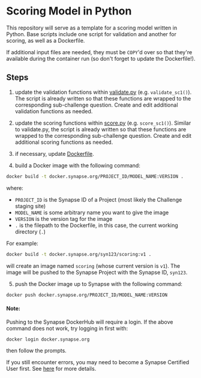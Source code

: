 # Scoring Model in Python
This repository will serve as a template for a scoring model written in Python.  Base scripts include one script for validation and another for scoring, as well as a Dockerfile.

If additional input files are needed, they must be `COPY`'d over so that they're available during the container run (so don't forget to update the Dockerfile!).

## Steps
1. update the validation functions within [validate.py](https://raw.githubusercontent.com/Sage-Bionetworks-Challenges/python_scoring_model/main/validate.py) (e.g. `validate_sc1()`). The script is already written so that these functions are wrapped to the corresponding sub-challenge question.  Create and edit additional validation functions as needed.

2. update the scoring functions within [score.py](https://raw.githubusercontent.com/Sage-Bionetworks-Challenges/python_scoring_model/main/score.py) (e.g. `score_sc1()`). Similar to validate.py, the script is already written so that these functions are wrapped to the corresponding sub-challenge question.  Create and edit additional scoring functions as needed.

3. if necessary, update [Dockerfile](https://raw.githubusercontent.com/Sage-Bionetworks-Challenges/python_scoring_model/main/Dockerfile).

4. build a Docker image with the following command:

```bash
docker build -t docker.synapse.org/PROJECT_ID/MODEL_NAME:VERSION .
```

where:
* `PROJECT_ID` is the Synapse ID of a Project (most likely the Challenge staging site)
* `MODEL_NAME` is some arbitrary name you want to give the image
* `VERSION` is the version tag for the image
* `.` is the filepath to the Dockerfile, in this case, the current working directory (`.`)

For example:

```bash
docker build -t docker.synapse.org/syn123/scoring:v1 .
```

will create an image named `scoring` (whose current version is `v1`).  The image will be pushed to the Synapse Project with the Synapse ID, `syn123`.

5. push the Docker image up to Synapse with the following command:

```bash
docker push docker.synapse.org/PROJECT_ID/MODEL_NAME:VERSION
```

#### Note:
Pushing to the Synapse DockerHub will require a login. If the above command does not work, try logging in first with:

```bash
docker login docker.synapse.org
```

then follow the prompts.

If you still encounter errors, you may need to become a Synapse Certified User first.  See [here](https://www.synapse.org/#!Quiz:Certification) for more details.